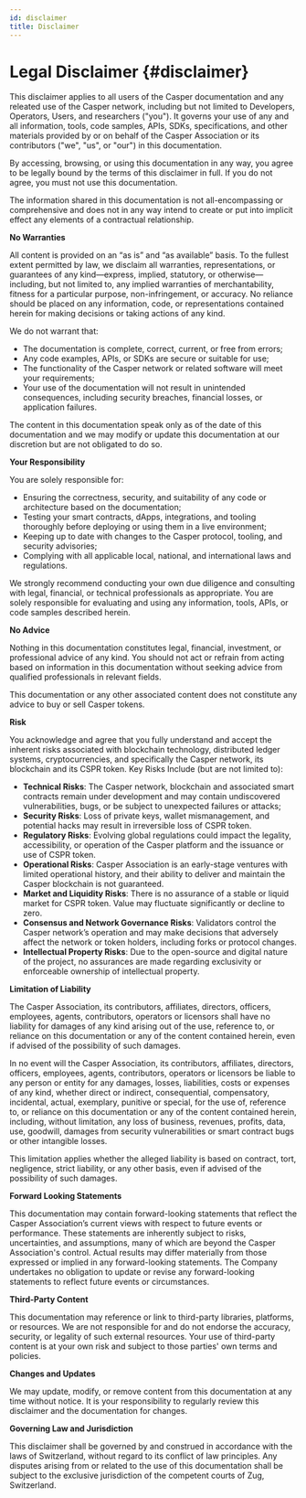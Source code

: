 ```yaml
---
id: disclaimer
title: Disclaimer
---
```

# Legal Disclaimer {#disclaimer}

This disclaimer applies to all users of the Casper documentation and any releated use of the Casper network, including but not limited to Developers, Operators, Users, and researchers ("you"). It governs your use of any and all information, tools, code samples, APIs, SDKs, specifications, and other materials provided by or on behalf of the Casper Association or its contributors ("we", "us", or "our") in this documentation. 

By accessing, browsing, or using this documentation in any way, you agree to be legally bound by the terms of this disclaimer in full. If you do not agree, you must not use this documentation.

The information shared in this documentation is not all-encompassing or comprehensive and does not in any way intend to create or put into implicit effect any elements of a contractual relationship.

**No Warranties**

All content is provided on an “as is” and “as available” basis. To the fullest extent permitted by law, we disclaim all warranties, representations, or guarantees of any kind—express, implied, statutory, or otherwise—including, but not limited to, any implied warranties of merchantability, fitness for a particular purpose, non-infringement, or accuracy. No reliance should be placed on any information, code, or representations contained herein for making decisions or taking actions of any kind.

We do not warrant that:
- The documentation is complete, correct, current, or free from errors;
- Any code examples, APIs, or SDKs are secure or suitable for use;
- The functionality of the Casper network or related software will meet your requirements;
- Your use of the documentation will not result in unintended consequences, including security breaches, financial losses, or application failures.

The content in this documentation speak only as of the date of this documentation and we may modify or update this documentation at our discretion but are not obligated to do so. 

**Your Responsibility**

You are solely responsible for:
- Ensuring the correctness, security, and suitability of any code or architecture based on the documentation;
- Testing your smart contracts, dApps, integrations, and tooling thoroughly before deploying or using them in a live environment;
- Keeping up to date with changes to the Casper protocol, tooling, and security advisories;
- Complying with all applicable local, national, and international laws and regulations.

We strongly recommend conducting your own due diligence and consulting with legal, financial, or technical professionals as appropriate. You are solely responsible for evaluating and using any information, tools, APIs, or code samples described herein. 

**No Advice**

Nothing in this documentation constitutes legal, financial, investment, or professional advice of any kind. You should not act or refrain from acting based on information in this documentation without seeking advice from qualified professionals in relevant fields.

This documentation or any other associated content does not constitute any advice to buy or sell Casper tokens.

**Risk**

You acknowledge and agree that you fully understand and accept the inherent risks associated with blockchain technology, distributed ledger systems, cryptocurrencies, and specifically the Casper network, its blockchain and its CSPR token. Key Risks Include (but are not limited to):

- **Technical Risks**: The Casper network, blockchain and associated smart contracts remain under development and may contain undiscovered vulnerabilities, bugs, or be subject to unexpected failures or attacks; 
- **Security Risks**: Loss of private keys, wallet mismanagement, and potential hacks may result in irreversible loss of CSPR token.
- **Regulatory Risks**: Evolving global regulations could impact the legality, accessibility, or operation of the Casper platform and the issuance or use of CSPR token.
- **Operational Risks**: Casper Association is an early-stage ventures with limited operational history, and their ability to deliver and maintain the Casper blockchain is not guaranteed.
- **Market and Liquidity Risks**: There is no assurance of a stable or liquid market for CSPR token. Value may fluctuate significantly or decline to zero.
- **Consensus and Network Governance Risks**: Validators control the Casper network’s operation and may make decisions that adversely affect the network or token holders, including forks or protocol changes.
- **Intellectual Property Risks**: Due to the open-source and digital nature of the project, no assurances are made regarding exclusivity or enforceable ownership of intellectual property.

**Limitation of Liability**

The Casper Association, its contributors, affiliates, directors, officers, employees, agents, contributors, operators or licensors shall have no liability for damages of any kind arising out of the use, reference to, or reliance on this documentation or any of the content contained herein, even if advised of the possibility of such damages. 

In no event will the Casper Association, its contributors, affiliates, directors, officers, employees, agents, contributors, operators or licensors be liable to any person or entity for any damages, losses, liabilities, costs or expenses of any kind, whether direct or indirect, consequential, compensatory, incidental, actual, exemplary, punitive or special, for the use of, reference to, or reliance on this documentation or any of the content contained herein, including, without limitation, any loss of business, revenues, profits, data, use, goodwill, damages from security vulnerabilities or smart contract bugs or other intangible losses.

This limitation applies whether the alleged liability is based on contract, tort, negligence, strict liability, or any other basis, even if advised of the possibility of such damages.

**Forward Looking Statements**

This documentation may contain forward-looking statements that reflect the Casper Association’s current views with respect to future events or performance. These statements are inherently subject to risks, uncertainties, and assumptions, many of which are beyond the Casper Association's control. Actual results may differ materially from those expressed or implied in any forward-looking statements. The Company undertakes no obligation to update or revise any forward-looking statements to reflect future events or circumstances.

**Third-Party Content**

This documentation may reference or link to third-party libraries, platforms, or resources. We are not responsible for and do not endorse the accuracy, security, or legality of such external resources. Your use of third-party content is at your own risk and subject to those parties' own terms and policies.

**Changes and Updates**

We may update, modify, or remove content from this documentation at any time without notice. It is your responsibility to regularly review this disclaimer and the documentation for changes.

**Governing Law and Jurisdiction**

This disclaimer shall be governed by and construed in accordance with the laws of Switzerland, without regard to its conflict of law principles. Any disputes arising from or related to the use of this documentation shall be subject to the exclusive jurisdiction of the competent courts of Zug, Switzerland.

